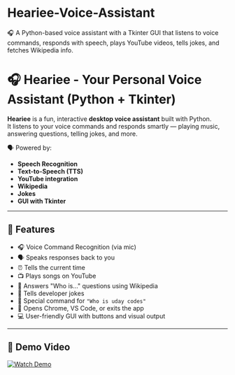 # Heariee-Voice-Assistant
🎧 A Python-based voice assistant with a Tkinter GUI that listens to voice commands, responds with speech, plays YouTube videos, tells jokes, and fetches Wikipedia info.
# 🎧 Heariee - Your Personal Voice Assistant (Python + Tkinter)

**Heariee** is a fun, interactive **desktop voice assistant** built with Python.  
It listens to your voice commands and responds smartly — playing music, answering questions, telling jokes, and more.

🗣️ Powered by:
- **Speech Recognition**
- **Text-to-Speech (TTS)**
- **YouTube integration**
- **Wikipedia**
- **Jokes**
- **GUI with Tkinter**

---

## 🧠 Features

- 🎧 Voice Command Recognition (via mic)
- 🗣️ Speaks responses back to you
- ⏰ Tells the current time
- 📺 Plays songs on YouTube
- 📖 Answers "Who is..." questions using Wikipedia
- 🤣 Tells developer jokes
- 🧑 Special command for `"Who is uday codes"`
- 🚀 Opens Chrome, VS Code, or exits the app
- 💻 User-friendly GUI with buttons and visual output

---

## 📸 Demo Video

[![Watch Demo](https://img.shields.io/badge/Watch%20Demo-%F0%9F%93%BA-blue)](https://your-demo-link.com)

